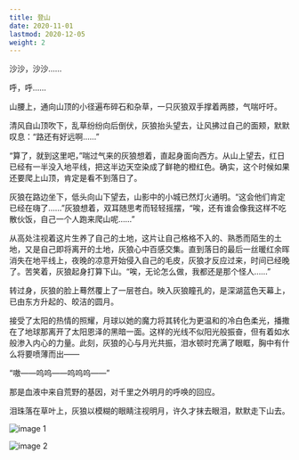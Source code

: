 ```yaml
---
title: 登山
date: 2020-11-01
lastmod: 2020-12-05
weight: 2
---
```


沙沙，沙沙……

呼，呼……

山腰上，通向山顶的小径遍布碎石和杂草，一只灰狼双手撑着两膝，气喘吁吁。

<!-- more -->

清风自山顶吹下，乱草纷纷向后倒伏，灰狼抬头望去，让风拂过自己的面颊，默默叹息：“路还有好远啊……”

“算了，就到这里吧，”喘过气来的灰狼想着，直起身面向西方。从山上望去，红日已经有一半没入地平线，把这半边天空染成了鲜艳的橙红色。确实，这个时候如果还要爬上山顶，肯定是看不到落日了。

灰狼在路边坐下，低头向山下望去，山影中的小城已然灯火通明。“这会他们肯定已经在嗨了……”灰狼想着，双耳随思考而轻轻摇摆，“唉，还有谁会像我这样不吃散伙饭，自己一个人跑来爬山呢……”

从高处注视着这片生养了自己的土地，这片让自己格格不入的、熟悉而陌生的土地，又是自己即将离开的土地，灰狼心中百感交集。直到落日的最后一丝暖红余晖消失在地平线上，夜晚的凉意开始侵入自己的毛皮，灰狼才反应过来，时间已经晚了。苦笑着，灰狼起身打算下山。“唉，无论怎么做，我都还是那个怪人……”

转过身，灰狼的脸上蓦然覆上了一层苍白。映入灰狼瞳孔的，是深湖蓝色天幕上，已由东方升起的、皎洁的圆月。

接受了太阳的热情的照耀，月球以她的魔力将其转化为更温和的冷白色柔光，播撒在了地球那离开了太阳恩泽的黑暗一面。这样的光线不似阳光般振奋，但有着如水般渗入内心的力量。此刻，灰狼的心与月光共振，泪水顿时充满了眼眶，胸中有什么将要喷薄而出——

“嗷——呜呜——呜呜呜——”

那是血液中来自荒野的基因，对千里之外明月的呼唤的回应。

泪珠落在草叶上，灰狼以模糊的眼睛注视明月，许久才抹去眼泪，默默走下山去。

![image 1](/thoughts/eighteen/mountain-climbing-1.jpg)

![image 2](/thoughts/eighteen/mountain-climbing-2.jpg)
